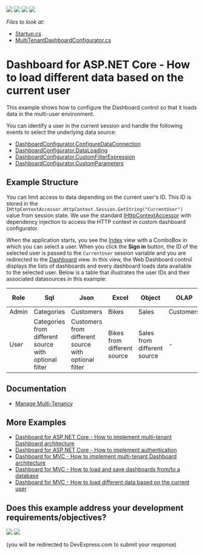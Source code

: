 <!-- default badges list -->
![](https://img.shields.io/endpoint?url=https://codecentral.devexpress.com/api/v1/VersionRange/353010289/20.2.6%2B)
[![](https://img.shields.io/badge/Open_in_DevExpress_Support_Center-FF7200?style=flat-square&logo=DevExpress&logoColor=white)](https://supportcenter.devexpress.com/ticket/details/T986376)
[![](https://img.shields.io/badge/📖_How_to_use_DevExpress_Examples-e9f6fc?style=flat-square)](https://docs.devexpress.com/GeneralInformation/403183)
[![](https://img.shields.io/badge/💬_Leave_Feedback-feecdd?style=flat-square)](#does-this-example-address-your-development-requirementsobjectives)
<!-- default badges end -->

<!-- default file list --> 
*Files to look at*: 
* [Startup.cs](./CS/Startup.cs)
* [MultiTenantDashboardConfigurator.cs](./CS/Code/MultiTenantDashboardConfigurator.cs)
<!-- default file list end -->

# Dashboard for ASP.NET Core - How to load different data based on the current user

This example shows how to configure the Dashboard control so that it loads data in the multi-user environment. 

You can identify a user in the current session and handle the following events to select the underlying data source:

* [DashboardConfigurator.ConfigureDataConnection](https://docs.devexpress.com/Dashboard/DevExpress.DashboardWeb.DashboardConfigurator.ConfigureDataConnection)
* [DashboardConfigurator.DataLoading](https://docs.devexpress.com/Dashboard/DevExpress.DashboardWeb.DashboardConfigurator.DataLoading)
* [DashboardConfigurator.CustomFilterExpression](https://docs.devexpress.com/Dashboard/DevExpress.DashboardWeb.DashboardConfigurator.CustomFilterExpression)
* [DashboardConfigurator.CustomParameters](https://docs.devexpress.com/Dashboard/DevExpress.DashboardWeb.DashboardConfigurator.CustomParameters)

## Example Structure

You can limit access to data depending on the current user's ID. This ID is stored in the `IHttpContextAccessor.HttpContext.Session.GetString("CurrentUser")` value from session state. We use the standard [IHttpContextAccessor](https://docs.microsoft.com/en-us/aspnet/core/fundamentals/http-context?view=aspnetcore-3.0) with dependency injection to access the HTTP context in custom dashboard configurator.

When the application starts, you see the [Index](./CS/Views/Home/Index.cshtml) view with a ComboBox in which you can select a user. When you click the **Sign in** button, the ID of the selected user is passed to the `CurrentUser` session variable and you are redirected to the [Dashboard](./CS/Views/Home/Dashboard.cshtml) view. In this view, the Web Dashboard control displays the lists of dashboards and every dashboard loads data available to the selected user. Below is a table that illustrates the user IDs and their associated datasources in this example:

| Role  | Sql | Json | Excel | Object | OLAP | Extract | Entity Framework |
| --- | --- | --- | --- | --- | --- | --- | --- |
| Admin | Categories | Customers | Bikes | Sales | Customers | Sales | Categories |
| User | Categories from different source with optional filter | Customers from different source with optional filter | Bikes from different source | Sales from different source | - | - | Categories from different source |

## Documentation

- [Manage Multi-Tenancy](https://docs.devexpress.com/Dashboard/402924/web-dashboard/dashboard-backend/manage-multi-tenancy)


## More Examples

- [Dashboard for ASP.NET Core - How to implement multi-tenant Dashboard architecture](https://github.com/DevExpress-Examples/DashboardUserBasedAspNetCore)
- [Dashboard for ASP.NET Core - How to implement authentication](https://github.com/DevExpress-Examples/ASPNET-Core-Dashboard-Authentication)
- [Dashboard for MVC - How to implement multi-tenant Dashboard architecture](https://github.com/DevExpress-Examples/DashboardUserBasedMVC)
- [Dashboard for MVC - How to load and save dashboards from/to a database](https://github.com/DevExpress-Examples/mvc-dashboard-how-to-load-and-save-dashboards-from-to-a-database-t400693)
- [Dashboard for MVC - How to load different data based on the current user](https://github.com/DevExpress-Examples/DashboardDifferentUserDataMVC)
<!-- feedback -->
## Does this example address your development requirements/objectives?

[<img src="https://www.devexpress.com/support/examples/i/yes-button.svg"/>](https://www.devexpress.com/support/examples/survey.xml?utm_source=github&utm_campaign=DashboardDifferentUserDataAspNetCore&~~~was_helpful=yes) [<img src="https://www.devexpress.com/support/examples/i/no-button.svg"/>](https://www.devexpress.com/support/examples/survey.xml?utm_source=github&utm_campaign=DashboardDifferentUserDataAspNetCore&~~~was_helpful=no)

(you will be redirected to DevExpress.com to submit your response)
<!-- feedback end -->
